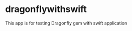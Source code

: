 dragonflywithswift
==================

This app is for testing Dragonfly gem with swift application
